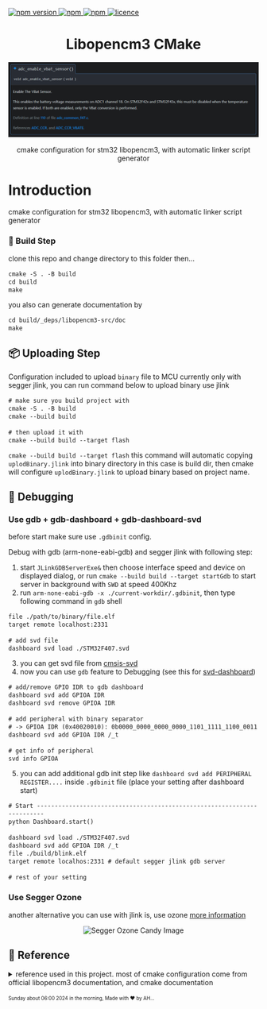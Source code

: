 <p >
  <a href="">
    <img alt="npm version" src="https://badgen.net/github/commits/ahsanu123/learnRepo/">
  </a>
  <a href="">
    <img alt="npm" src="https://badgen.net/github/contributors/ahsanu123/learnRepo/">
  </a>
  <a href="">
    <img alt="npm" src="https://badgen.net/github/branches/ahsanu123/learnRepo/">
  </a>
  <a href="https://github.com/ahsanu123/erpPlanner/blob/main/LICENSE">
    <img alt="licence" src="https://badgen.net/github/license/ahsanu123/learnRepo/">
  </a>
</p>

<h1 align="center">Libopencm3 CMake</h1>
<p align="center">  
   <img src="./resource/vbat.png" alt="vbat">
</p>
<p align="center">cmake configuration for stm32 libopencm3, with automatic linker script generator</p>



# Introduction 

cmake configuration for stm32 libopencm3, with automatic linker script generator

### 🔨 Build Step
clone this repo and change directory to this folder then...
```shell
cmake -S . -B build
cd build
make
```

you also can generate documentation by

```shell
cd build/_deps/libopencm3-src/doc
make
```

## 📦 Uploading Step

Configuration included to upload `binary` file to MCU currently only with segger jlink, you can run command 
below to upload binary use jlink
```shell
# make sure you build project with
cmake -S . -B build
cmake --build build 

# then upload it with
cmake --build build --target flash
```
`cmake --build build --target flash` this command will automatic copying `uplodBinary.jlink` into 
binary directory in this case is build dir, then cmake will configure `uplodBinary.jlink` to upload 
binary based on project name.

## 🐛 Debugging 

### Use gdb + gdb-dashboard + gdb-dashboard-svd 

before start make sure use `.gdbinit` config.

Debug with gdb (arm-none-eabi-gdb) and segger jlink with following step: 
1. start `JLinkGDBServerExe&` then choose interface speed and device on displayed dialog, or run `cmake --build build --target startGdb` to start server in background with `SWD` at speed 400Khz
2. run `arm-none-eabi-gdb -x ./current-workdir/.gdbinit`, then type following command in `gdb` shell
  ```shell
  file ./path/to/binary/file.elf
  target remote localhost:2331

  # add svd file 
  dashboard svd load ./STM32F407.svd
  ```
3. you can get svd file from [cmsis-svd](https://github.com/cmsis-svd/cmsis-svd-data/tree/main/data)
4. now you can use `gdb` feature to Debugging (see this for [svd-dashboard](https://github.com/ccalmels/gdb-dashboard-svd/tree/main?tab=readme-ov-file))
  ```shell
  # add/remove GPIO IDR to gdb dashboard
  dashboard svd add GPIOA IDR
  dashboard svd remove GPIOA IDR

  # add peripheral with binary separator
  # -> GPIOA IDR (0x40020010): 0b0000_0000_0000_0000_1101_1111_1100_0011
  dashboard svd add GPIOA IDR /_t

  # get info of peripheral
  svd info GPIOA
  
  ```

5. you can add additional gdb init step like `dashboard svd add PERIPHERAL REGISTER....` inside `.gdbinit` file (place your setting after dashboard start)

  ```shell
  # Start ------------------------------------------------------------------------
  python Dashboard.start()

  dashboard svd load ./STM32F407.svd
  dashboard svd add GPIOA IDR /_t
  file ./build/blink.elf
  target remote localhos:2331 # default segger jlink gdb server

  # rest of your setting
  ```

### Use Segger Ozone

another alternative you can use with jlink is, use ozone [more information](https://www.segger.com/products/development-tools/ozone-j-link-debugger/)
<p align="center">  
   <img src="https://mcuoneclipse.com/wp-content/uploads/2016/10/ozone-debugger.png" alt="Segger Ozone Candy Image">
</p>

## 📖 Reference 

<details>
  <summary>
    reference used in this project.
    most of cmake configuration come from official libopencm3 documentation, and cmake documentation
  </summary>

- https://github.com/plusk01/stm32-libopencm3-cmake-blink : copied basic structure
- https://github.com/libopencm3/libopencm3/blob/master/mk/genlink-config.mk : converting this configuration makefiles to cmake function
- https://github.com/cmsis-svd/cmsis-svd-data : Community project for FOSS tools and Easily Accessible SVD Collections
- https://github.com/cyrus-and/gdb-dashboard : gdb-dashboard github source
- https://github.com/ccalmels/gdb-dashboard-svd : gdb-dashboard-svd script (copied to `.gdbinit`)
- https://mcuoneclipse.com/wp-content/uploads/2016/10/ozone-debugger.png : Segger Ozone Image
  
</details>




<sub><sup> Sunday about 06:00 2024 in the morning, Made with ♥️ by AH...</sup></sub>
